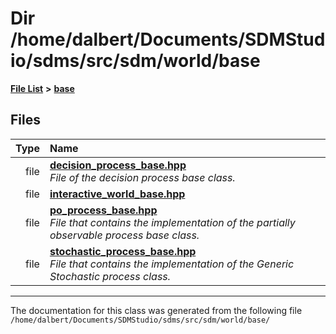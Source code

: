 
<NavBar active_item_id="2"/>

# Dir /home/dalbert/Documents/SDMStudio/sdms/src/sdm/world/base


[**File List**](files.md) **>** [**base**](dir_f82058e37a1f60b84f8487517c6ff983.md)











## Files

| Type | Name |
| ---: | :--- |
| file | [**decision\_process\_base.hpp**](decision__process__base_8hpp.md) <br>_File of the decision process base class._  |
| file | [**interactive\_world\_base.hpp**](interactive__world__base_8hpp.md) <br> |
| file | [**po\_process\_base.hpp**](po__process__base_8hpp.md) <br>_File that contains the implementation of the partially observable process base class._  |
| file | [**stochastic\_process\_base.hpp**](stochastic__process__base_8hpp.md) <br>_File that contains the implementation of the Generic Stochastic process class._  |


















------------------------------
The documentation for this class was generated from the following file `/home/dalbert/Documents/SDMStudio/sdms/src/sdm/world/base/`